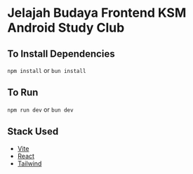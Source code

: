 # **Jelajah Budaya Frontend KSM Android Study Club**

## To Install Dependencies
`npm install` or `bun install`

## To Run
`npm run dev` or `bun dev`

## Stack Used
- [Vite](http://vite.dev) 
- [React](http://react.dev) 
- [Tailwind](http://tailwindcss.com) 
